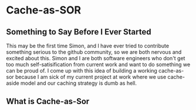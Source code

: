 # Cache-as-SOR
## Something to Say Before I Ever Started
This may be the first time Simon, and I have ever tried to contribute something serious to the github community, so we are both nervous and excited about this. Simon and I are both software engineers who don't get too much self-satisification from current work and want to do something we can be proud of. I come up with this idea of building a working cache-as-sor because I am sick of my current project at work where we use cache-aside model and our caching strategy is dumb as hell.

## What is Cache-as-Sor
